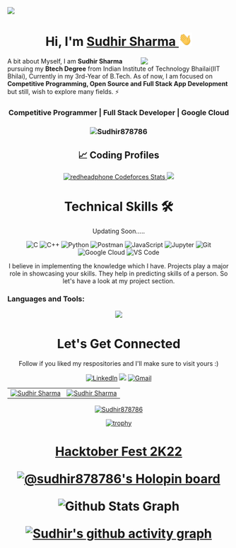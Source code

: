 
![](https://raw.githubusercontent.com/halfrost/halfrost/master/icons/header_.png)
<h1 align="center" >Hi, I'm <a href="https://www.linkedin.com/in/sudhir_sharma87/" target="_blank">Sudhir Sharma </a><img src="https://github.com/ABSphreak/ABSphreak/blob/master/gifs/Hi.gif" width="30px" height="30px"></h1>
<img width="40%" align="right"   src="https://github.com/SauravMukherjee44/SauravMukherjee44/blob/03193437b82d681c9caa24657c4ebec746dc628f/workbench.svg" >

A bit about Myself, I am <b>Sudhir Sharma</b> pursuing my <b>Btech Degree</b> from Indian Institute of Technology Bhailai(IIT Bhilai), Currently in my 3rd-Year of B.Tech. As of now, I am focused on <b>Competitive Programming, Open Source and Full Stack App Development </b> but still, wish to explore many fields. ⚡

<h3 align="center">Competitive Programmer | Full Stack Developer | Google Cloud </h3>

<h3><p align="center"> <img src="https://komarev.com/ghpvc/?username=Sudhir878786&label=Profile%20views&color=6805D3&style=flat" alt="Sudhir878786" /> </p></h3>
   <div align="center">
   
   


   
 ## 📈 Coding Profiles

<span>
<a href="https://codeforces.com/profile/sudhir___">
<img height="316" src="https://codeforces-readme-stats.vercel.app/api/card?username=sudhir___&theme=github_dark&force_username=true&border_color=404040" alt="redheadphone Codeforces Stats"/>
</a>

<a href="https://leetcode.com/job_finder">


<img height="316" src="https://leetcard.jacoblin.cool/job_finder?theme=light&font=Karma&ext=contest" />
</a>
</span>
   
   
<h1>Technical Skills 🛠</h1>
   
Updating Soon.....

<p align="center"> 
<img alt="C" src="https://img.shields.io/badge/c-%2300599C.svg?&style=for-the-badge&logo=c&logoColor=white" />
<img alt="C++" src="https://img.shields.io/badge/c++-%2300599C.svg?&style=for-the-badge&logo=c%2B%2B&ogoColor=white" />
 <img alt="Python" src="https://img.shields.io/badge/python-%2314354C.svg?style=for-the-badge&logo=python&logoColor=white"/>
<img alt="Postman" src="https://img.shields.io/badge/postman-icon.svg?&style=for-the-badge&logo=Postman&ogoColor=white" />
 
 <img alt="JavaScript" src="https://img.shields.io/badge/javascript-%23323330.svg?&style=for-the-badge&logo=javascript&logoColor=%23F7DF1E" />
 
 
 <img alt="Jupyter" src="https://img.shields.io/badge/Jupyter-F37626.svg?&style=for-the-badge&logo=Jupyter&logoColor=white" />
 
 <img alt="Git" src="https://img.shields.io/badge/Git-F05032?style=for-the-badge&logo=git&logoColor=white" />
 <img alt="Google Cloud" src="https://img.shields.io/badge/Google_Cloud-4285F4?style=for-the-badge&logo=google-cloud&logoColor=white" />
 
 <img alt="VS Code" src="https://img.shields.io/badge/Visual_Studio_Code-0078D4?style=for-the-badge&logo=visual%20studio%20code&logoColor=white" />
 
 </p>

  

  
 </a>


  
I believe in implementing the knowledge which I have. Projects play a major role in showcasing your skills. They help in predicting skills of a person. So let's have a look at my project section.

 </p><h3 align="left">Languages and Tools:</h3>

  <img src='http://cr-skills-chart-widget.azurewebsites.net/api/api?username=Sudhir878786&padding=30&skills=angular,batchfile,c,C%23,coffeescript,dart,go,html,json,java,javascript,less,mysql,php,pandas,perl,python,reactjs,scss,shell,svelte,swift,typescript,vue'>


<!-- <details>
  <summary><b>📈&nbsp;&nbsp;Language&nbsp;/&nbsp;Framework stats</b></summary>
  <br/>
  <a href='https://profile.codersrank.io/user/Sudhir878786/'>
 <img
  src="https://cr-ss-service.azurewebsites.net/api/ScreenShot?widget=education&username=Sudhir878786&max-items=3&certificates=true&style=--item-bg-color:%23f00;--item-border-radius:10px"
/>
  </a>

</details> -->

<h1 align="center">Let's Get Connected</h1> 

Follow if you liked my respositories and I'll make sure to visit yours :)


<div align="center">

<a  href="https://www.linkedin.com/in/sudhir_sharma87/" target="_blank"><img alt="LinkedIn" src="https://img.shields.io/badge/linkedin%20-%230077B5.svg?&style=for-the-badge&logo=linkedin&logoColor=white" /></a>
<a href="https://twitter.com/SudhirS33090712" target="_blank"><img src="https://img.shields.io/badge/twitter-%2300acee.svg?&style=for-the-badge&logo=twitter&logoColor=white&alt=twitter" /></a>
<a href="mailto:sudhirsharma@iitbhilai.ac.in"><img  alt="Gmail" src="https://img.shields.io/badge/Gmail-D14836?style=for-the-badge&logo=gmail&logoColor=white" />

</div>

<table>
  <tr>
    <td><img src="https://github-readme-stats.vercel.app/api?username=Sudhir878786&show_icons=true&theme=dark&locale=en" alt="Sudhir Sharma" /></td>
    <td><img src="https://github-readme-stats.vercel.app/api/top-langs?username=Sudhir878786&show_icons=true&theme=dark&locale=en&layout=compact" alt="Sudhir Sharma" /></td>
  </tr>
</table>

   
   
<div align="center">
<p><img align="center" src="https://github-readme-streak-stats.herokuapp.com/?user=Sudhir878786&theme=dark" alt="Sudhir878786" /></p>
  </div>
  
 [![trophy](https://github-profile-trophy.vercel.app/?username=Sudhir878786&theme=onedark)](https://github.com/Sudhir878786/github-profile-trophy)
   <h1 align="center" ><a href="https://holopin.io/@sudhir878786" target="_blank">Hacktober Fest 2K22</a><img>
                                                                                                                   
[![@sudhir878786's Holopin board](https://holopin.io/api/user/board?user=sudhir878786)](https://holopin.io/@sudhir878786)

![ Github Stats Graph](https://github-profile-summary-cards.vercel.app/api/cards/profile-details?username=Sudhir878786&theme=radical&hide_border=true)

[![Sudhir's github activity graph](https://github-readme-activity-graph.vercel.app/graph?username=Sudhir878786&bg_color=fffff0&color=708090&line=24292e&point=24292e&area=true&hide_border=true)](https://github.com/Sudhir878786/github-readme-activity-graph)

      
<!--       
<img
  src="https://cr-ss-service.azurewebsites.net/api/ScreenShot?widget=work-experience&username=Sudhir878786&max-items=2&logos=true&style=--item-bg-color:%23f00;--item-border-radius:10px"
/>
 -->
<!--  📊 &nbsp;**This week I spent my time on**

![Wwakatime stats](https://github-readme-stats-taupe-two.vercel.app/api/wakatime?username=Sudhir878786&hide_title=true&hide_border=true&langs_count=5&bg_color=00000000&text_color=777)
<details>
 
  <br/> -->

 



